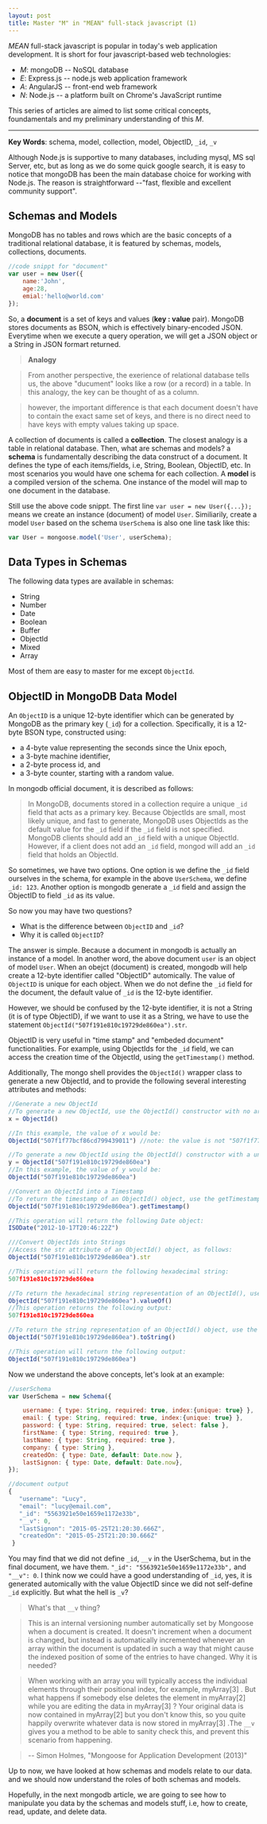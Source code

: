 ```yaml
---
layout: post
title: Master "M" in "MEAN" full-stack javascript (1)
---
```


*MEAN* full-stack javascript is popular in today's web application development. It is
short for four javascript-based web technologies:

- *M*: mongoDB -- NoSQL database
- *E*: Express.js -- node.js web application framework
- *A*: AngularJS -- front-end web framework
- *N*: Node.js -- a platform built on Chrome's JavaScript runtime

This series of articles are aimed to list some critical concepts, foundamentals and my
preliminary understanding of this *M*.

---

**Key Words**: schema, model, collection, model, ObjectID, `_id`, `_v`

Although Node.js is supportive to many databases, including mysql, MS sql Server, etc, but as long
as we do some quick google search, it is easy to notice that mongoDB has been the main database choice
for working with Node.js. The reason is straightforward --"fast, flexible and excellent community support".

## Schemas and Models
MongoDB has no tables and rows which are the basic concepts of a traditional relational
database, it is featured by schemas, models, collections, documents.

```javascript
//code snippt for "document"
var user = new User({
	name:'John',
	age:28,
	emial:'hello@world.com'
});
```
So, a **document** is a set of keys and values (**key : value** pair). MongoDB stores documents as BSON, which is effectively binary-encoded JSON.
Everytime when we execute a query operation, we will get a JSON object or a String in JSON formart returned.

> **Analogy**

> From another perspective, the exerience of relational database tells us, the above "ducument" looks like a row (or a record) in a table.
In this analogy, the key can be thought of as a column.

> however, the important difference is that each document doesn't have to contain the
exact same set of keys, and there is no direct need to have keys with empty values
taking up space.


A collection of documents is called a **collection**. The closest analogy is a table in relational database.
Then, what are schemas and models? a **schema** is fundamentally describing the data construct of a
document. It defines the type of each items/fields, i.e, String, Boolean, ObjectID, etc. In most scenarios you would have one schema for each collection.
A **model** is a compiled version of the schema. One instance of the model will map to one document in the database.

Still use the above code snippt. The first line `var user = new User({...});` means we create an instance (document) of model `User`.
Similiarily, create a model `User` based on the schema `UserSchema` is also one line task like this:

```javascript
var User = mongoose.model('User', userSchema);
```

## Data Types in Schemas

The following data types are available in schemas:

- String
- Number
- Date
- Boolean
- Buffer
- ObjectId
- Mixed
- Array

Most of them are easy to master for me except `ObjectId`.

## ObjectID in MongoDB Data Model

An `ObjectID` is a unique 12-byte identifier which can be generated by MongoDB as the primary key (`_id`) for a collection. Specifically,
it is a 12-byte BSON type, constructed using:

- a 4-byte value representing the seconds since the Unix epoch,
- a 3-byte machine identifier,
- a 2-byte process id, and
- a 3-byte counter, starting with a random value.

In mongodb official document, it is described as follows:

> In MongoDB, documents stored in a collection require a unique `_id` field that acts as a primary key. Because ObjectIds
are small, most likely unique, and fast to generate, MongoDB uses ObjectIds as the default value for the `_id` field if
the `_id` field is not specified. MongoDB clients should add an `_id` field with a unique ObjectId. However, if a client
does not add an `_id` field, mongod will add an `_id` field that holds an ObjectId.

So sometimes, we have two options. One option is we define the `_id` field ourselves in the schema, for example in the
above `UserSchema`, we define `_id: 123`. Another option is mongodb generate a `_id` field and assign the ObjectID to field `_id` as its value.

So now you may have two questions?

- What is the difference between `ObjectID` and `_id`?
- Why it is called `ObjectID`?

The answer is simple. Because a document in mongodb is actually an instance of a model. In another word, the above document `user` is an object of model `User`.
When an obejct (document) is created, mongodb will help create a 12-byte identifier called "ObjectID" automically. The value of `ObjectID` is unique for
each object. When we do not define the `_id` field for the document, the default value of `_id` is the 12-byte identifier.

However, we should be confused by the 12-byte identifier, it is not a String (it is of type ObjectID), if we want to use it as a String, we have to use
the statement `ObjectId("507f191e810c19729de860ea").str`.

ObjectID is very useful in "time stamp" and "embeded document" functionalities. For example, using ObjectIds for the `_id`
field, we can access the creation time of the ObjectId, using the `getTimestamp()` method.

Additionally, The mongo shell provides the `ObjectId()` wrapper class to generate a new ObjectId, and to provide the following
several interesting attributes and methods:

```javascript
//Generate a new ObjectId
//To generate a new ObjectId, use the ObjectId() constructor with no argument:
x = ObjectId()

//In this example, the value of x would be:
ObjectId("507f1f77bcf86cd799439011") //note: the value is not "507f1f77bcf86cd799439011" which is a string.

//To generate a new ObjectId using the ObjectId() constructor with a unique hexadecimal string:
y = ObjectId("507f191e810c19729de860ea")
//In this example, the value of y would be:
ObjectId("507f191e810c19729de860ea")
```



```javascript
//Convert an ObjectId into a Timestamp
//To return the timestamp of an ObjectId() object, use the getTimestamp() method as follows:
ObjectId("507f191e810c19729de860ea").getTimestamp()

//This operation will return the following Date object:
ISODate("2012-10-17T20:46:22Z")
```


```javascript
///Convert ObjectIds into Strings
//Access the str attribute of an ObjectId() object, as follows:
ObjectId("507f191e810c19729de860ea").str

//This operation will return the following hexadecimal string:
507f191e810c19729de860ea

//To return the hexadecimal string representation of an ObjectId(), use the valueOf() method as follows:
ObjectId("507f191e810c19729de860ea").valueOf()
//This operation returns the following output:
507f191e810c19729de860ea

//To return the string representation of an ObjectId() object, use the toString() method as follows:
ObjectId("507f191e810c19729de860ea").toString()

//This operation will return the following output:
ObjectId("507f191e810c19729de860ea")
```

Now we understand the above concepts, let's look at an example:

```javascript
//userSchema
var UserSchema = new Schema({

    username: { type: String, required: true, index:{unique: true} },
    email: { type: String, required: true, index:{unique: true} },
    password: { type: String, required: true, select: false },
    firstName: { type: String, required: true },
    lastName: { type: String, required: true },
    company: { type: String },
    createdOn: { type: Date, default: Date.now },
    lastSignon: { type: Date, default: Date.now},
});

//document output
{
   "username": "Lucy",
   "email": "lucy@email.com",
   "_id": "5563921e50e1659e1172e33b",
   "__v": 0,
   "lastSignon": "2015-05-25T21:20:30.666Z",
   "createdOn": "2015-05-25T21:20:30.666Z"
 }
```

You may find that we did not define `_id`, `__v` in the UserSchema, but in the final document,
we have them. `"_id": "5563921e50e1659e1172e33b",` and `"__v": 0`. I think now we could have a
good understanding of `_id`, yes, it is generated automically with the value ObjectID since we
did not self-define `_id` explicitly. But what the hell is `_v`?

> What's that `__v` thing?

> This is an internal versioning number automatically set by Mongoose when a document is
created. It doesn't increment when a document is changed, but instead is automatically
incremented whenever an array within the document is updated in such a way that
might cause the indexed position of some of the entries to have changed. Why it is needed?

> When working with an array you will typically access the individual elements
through their positional index, for example, myArray[3] . But what happens if
somebody else deletes the element in myArray[2] while you are editing the data
in myArray[3] ? Your original data is now contained in myArray[2] but you
don't know this, so you quite happily overwrite whatever data is now stored in
myArray[3] .The `__v` gives you a method to be able to sanity check this, and prevent
this scenario from happening.

> -- Simon Holmes, "Mongoose for Application Development (2013)"

Up to now, we have looked at how schemas and models relate to our data.
and we should now understand the roles of both schemas and models.

Hopefully, in the next mongodb article, we are going to see how to manipulate you data by the
schemas and models stuff, i.e, how to create, read, update, and delete data.
